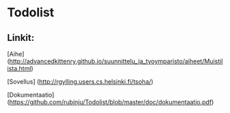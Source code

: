# Todolist

## Linkit:
[Aihe] (http://advancedkittenry.github.io/suunnittelu_ja_tyoymparisto/aiheet/Muistilista.html)

[Sovellus] (http://rgylling.users.cs.helsinki.fi/tsoha/)

[Dokumentaatio] (https://github.com/rubinju/Todolist/blob/master/doc/dokumentaatio.pdf)
